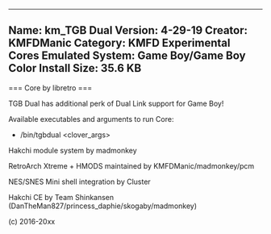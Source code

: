 -----------------------
Name: km_TGB Dual
Version: 4-29-19
Creator: KMFDManic
Category: KMFD Experimental Cores
Emulated System: Game Boy/Game Boy Color
Install Size: 35.6 KB
-----------------------
=== Core by libretro ===

TGB Dual has additional perk of Dual Link support for Game Boy!

Available executables and arguments to run Core:
- /bin/tgbdual <rom> <clover_args>

Hakchi module system by madmonkey

RetroArch Xtreme + HMODS maintained by KMFDManic/madmonkey/pcm

NES/SNES Mini shell integration by Cluster

Hakchi CE by Team Shinkansen (DanTheMan827/princess_daphie/skogaby/madmonkey)

(c) 2016-20xx
